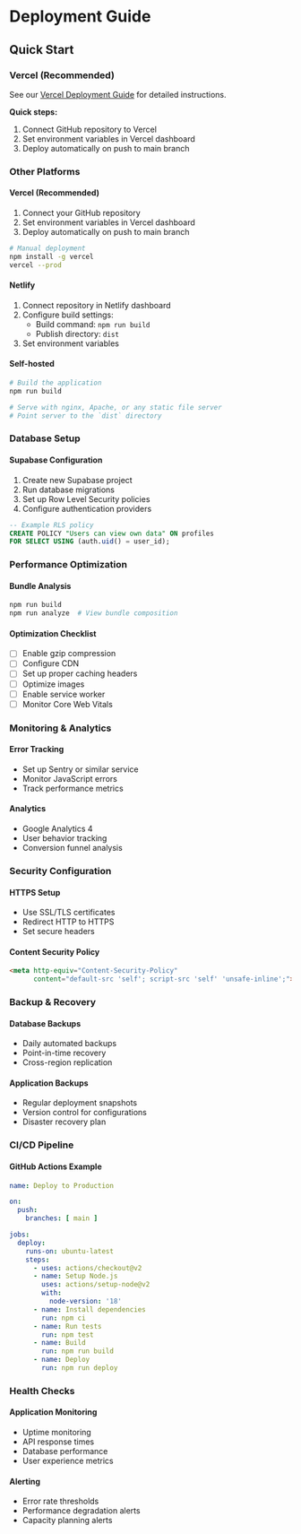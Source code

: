 # Deployment Guide

## Quick Start

### Vercel (Recommended)
See our [Vercel Deployment Guide](./vercel-deployment.md) for detailed instructions.

**Quick steps:**
1. Connect GitHub repository to Vercel
2. Set environment variables in Vercel dashboard
3. Deploy automatically on push to main branch

### Other Platforms

#### Vercel (Recommended)
1. Connect your GitHub repository
2. Set environment variables in Vercel dashboard
3. Deploy automatically on push to main branch

```bash
# Manual deployment
npm install -g vercel
vercel --prod
```

#### Netlify
1. Connect repository in Netlify dashboard
2. Configure build settings:
   - Build command: `npm run build`
   - Publish directory: `dist`
3. Set environment variables

#### Self-hosted
```bash
# Build the application
npm run build

# Serve with nginx, Apache, or any static file server
# Point server to the `dist` directory
```

### Database Setup

#### Supabase Configuration
1. Create new Supabase project
2. Run database migrations
3. Set up Row Level Security policies
4. Configure authentication providers

```sql
-- Example RLS policy
CREATE POLICY "Users can view own data" ON profiles
FOR SELECT USING (auth.uid() = user_id);
```

### Performance Optimization

#### Bundle Analysis
```bash
npm run build
npm run analyze  # View bundle composition
```

#### Optimization Checklist
- [ ] Enable gzip compression
- [ ] Configure CDN
- [ ] Set up proper caching headers
- [ ] Optimize images
- [ ] Enable service worker
- [ ] Monitor Core Web Vitals

### Monitoring & Analytics

#### Error Tracking
- Set up Sentry or similar service
- Monitor JavaScript errors
- Track performance metrics

#### Analytics
- Google Analytics 4
- User behavior tracking
- Conversion funnel analysis

### Security Configuration

#### HTTPS Setup
- Use SSL/TLS certificates
- Redirect HTTP to HTTPS
- Set secure headers

#### Content Security Policy
```html
<meta http-equiv="Content-Security-Policy" 
      content="default-src 'self'; script-src 'self' 'unsafe-inline';">
```

### Backup & Recovery

#### Database Backups
- Daily automated backups
- Point-in-time recovery
- Cross-region replication

#### Application Backups
- Regular deployment snapshots
- Version control for configurations
- Disaster recovery plan

### CI/CD Pipeline

#### GitHub Actions Example
```yaml
name: Deploy to Production

on:
  push:
    branches: [ main ]

jobs:
  deploy:
    runs-on: ubuntu-latest
    steps:
      - uses: actions/checkout@v2
      - name: Setup Node.js
        uses: actions/setup-node@v2
        with:
          node-version: '18'
      - name: Install dependencies
        run: npm ci
      - name: Run tests
        run: npm test
      - name: Build
        run: npm run build
      - name: Deploy
        run: npm run deploy
```

### Health Checks

#### Application Monitoring
- Uptime monitoring
- API response times
- Database performance
- User experience metrics

#### Alerting
- Error rate thresholds
- Performance degradation alerts
- Capacity planning alerts
